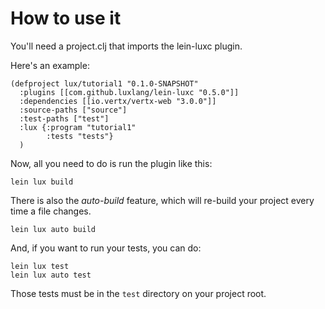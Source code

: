 # How to use it

You'll need a project.clj that imports the lein-luxc plugin.

Here's an example:

```
(defproject lux/tutorial1 "0.1.0-SNAPSHOT"
  :plugins [[com.github.luxlang/lein-luxc "0.5.0"]]
  :dependencies [[io.vertx/vertx-web "3.0.0"]]
  :source-paths ["source"]
  :test-paths ["test"]
  :lux {:program "tutorial1"
        :tests "tests"}
  )
```

Now, all you need to do is run the plugin like this:

	lein lux build

There is also the _auto-build_ feature, which will re-build your project every time a file changes.

	lein lux auto build

And, if you want to run your tests, you can do:

	lein lux test
	lein lux auto test

Those tests must be in the `test` directory on your project root.
